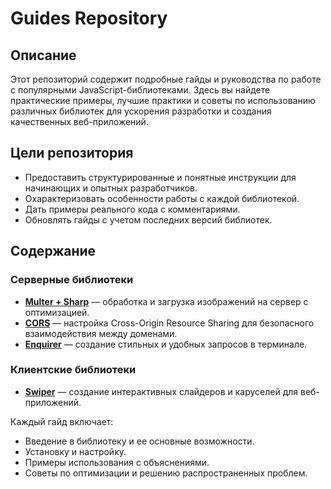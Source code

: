 # Guides Repository

## Описание

Этот репозиторий содержит подробные гайды и руководства по работе с популярными JavaScript-библиотеками. Здесь вы найдете практические примеры, лучшие практики и советы по использованию различных библиотек для ускорения разработки и создания качественных веб-приложений.

## Цели репозитория

- Предоставить структурированные и понятные инструкции для начинающих и опытных разработчиков.
- Охарактеризовать особенности работы с каждой библиотекой.
- Дать примеры реального кода с комментариями.
- Обновлять гайды с учетом последних версий библиотек.

## Содержание

### Серверные библиотеки
- [**Multer + Sharp**](./server/multer+sharp.md) — обработка и загрузка изображений на сервер с оптимизацией.
- [**CORS**](./server/CORS.md) — настройка Cross-Origin Resource Sharing для безопасного взаимодействия между доменами.
- [**Enquirer**](./server/enquirer.md) — создание стильных и удобных запросов в терминале.

### Клиентские библиотеки
- [**Swiper**](./client/swiper.md) — создание интерактивных слайдеров и каруселей для веб-приложений.

Каждый гайд включает:
- Введение в библиотеку и ее основные возможности.
- Установку и настройку.
- Примеры использования с объяснениями.
- Советы по оптимизации и решению распространенных проблем.
